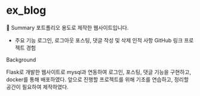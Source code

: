 # ex_blog
📌 Summary
포트폴리오 용도로 제작한 웹사이트입니다.
* 주요 기능
 로그인, 로그아웃
 포스팅, 댓글 작성 및 삭제
 인적 사항
 GitHub 링크
 프로젝트 경험

Background

Flask로 개발한 웹사이트로 mysql과 연동하여 로그인, 포스팅, 댓글 기능을 구현하고, docker를 통해 배포하였다.
앞으로 진행할 프로젝트를 위해 기초를 연습하고, 정리할 공간이 필요하여 제작하였다. 
